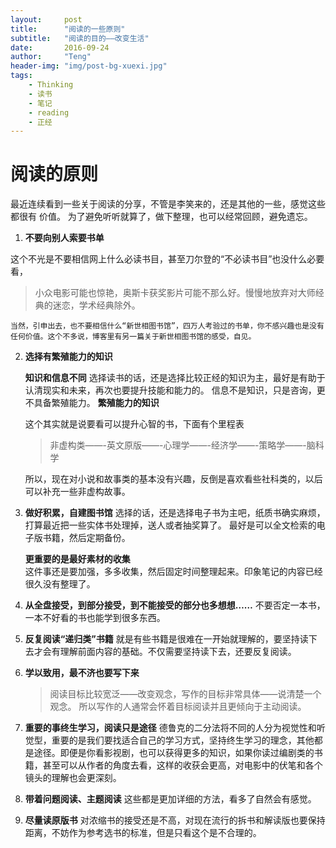 ```yaml
---
layout:     post
title:      "阅读的一些原则"
subtitle:   "阅读的目的——改变生活"
date:       2016-09-24
author:     "Teng"
header-img: "img/post-bg-xuexi.jpg"
tags:
    - Thinking
    - 读书
    - 笔记
    - reading
    - 正经
---
```


# 阅读的原则

最近连续看到一些关于阅读的分享，不管是李笑来的，还是其他的一些，感觉这些都很有	价值。
为了避免听听就算了，做下整理，也可以经常回顾，避免遗忘。

1. **不要向别人索要书单**

 这个不光是不要相信网上什么必读书目，甚至刀尔登的“不必读书目”也没什么必要看，
 > 小众电影可能也惊艳，奥斯卡获奖影片可能不那么好。慢慢地放弃对大师经典的迷恋，学术经典除外。

	当然，引申出去，也不要相信什么“新世相图书馆”，四万人考验过的书单，你不感兴趣也是没有任何价值。这个不多说，博客里有另一篇关于新世相图书馆的感受，自见。

2. **选择有繁殖能力的知识**

	**知识和信息不同**
选择读书的话，还是选择比较正经的知识为主，最好是有助于认清现实和未来，再次也要提升技能和能力的。
信息不是知识，只是咨询，更不具备繁殖能力。
**繁殖能力的知识**

	这个其实就是说要看可以提升心智的书，下面有个里程表

	> 非虚构类——-英文原版——-心理学——-经济学——-策略学——-脑科学

	所以，现在对小说和故事类的基本没有兴趣，反倒是喜欢看些社科类的，以后可以补充一些非虚构故事。

3. **做好积累，自建图书馆**
选择的话，还是选择电子书为主吧，纸质书确实麻烦，打算最近把一些实体书处理掉，送人或者抽奖算了。
最好是可以全文检索的电子版书籍，然后定期备份。

	**更重要的是最好素材的收集**	
	这件事还是要加强，多多收集，然后固定时间整理起来。印象笔记的内容已经很久没有整理了。
	

4. **从全盘接受，到部分接受，到不能接受的部分也多想想……**
不要否定一本书，一本不好看的书也能学到很多东西。

5. **反复阅读“递归类”书籍**
就是有些书籍是很难在一开始就理解的，要坚持读下去才会有理解前面内容的基础。不仅需要坚持读下去，还要反复阅读。

6. **学以致用，最不济也要写下来**

	> 阅读目标比较宽泛——改变观念，写作的目标非常具体——说清楚一个观念。
	> 所以写作的人通常会怀着目标阅读并且更倾向于主动阅读。

7. **重要的事终生学习，阅读只是途径**
德鲁克的二分法将不同的人分为视觉性和听觉型，重要的是我们要找适合自己的学习方式，坚持终生学习的理念，其他都是途径。即便是你看影视剧，也可以获得更多的知识，如果你读过编剧类的书籍，甚至可以从作者的角度去看，这样的收获会更高，对电影中的伏笔和各个镜头的理解也会更深刻。

8. **带着问题阅读、主题阅读**
这些都是更加详细的方法，看多了自然会有感觉。

9. **尽量读原版书**
对浓缩书的接受还是不高，对现在流行的拆书和解读版也要保持距离，不妨作为参考选书的标准，但是只看这个是不合理的。



